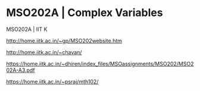 # MSO202A | Complex Variables

MSO202A | IIT K

http://home.iitk.ac.in/~gp/MSO202website.htm

http://home.iitk.ac.in/~chavan/

https://home.iitk.ac.in/~dhiren/index_files/MSOassignments/MSO202/MSO202A-A3.pdf

https://home.iitk.ac.in/~psraj/mth102/
